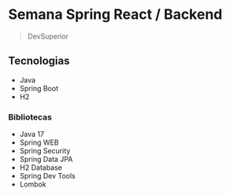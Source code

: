 # Semana Spring React / Backend

> DevSuperior

## Tecnologias

- Java
- Spring Boot
- H2

### Bibliotecas

- Java 17
- Spring WEB
- Spring Security
- Spring Data JPA
- H2 Database
- Spring Dev Tools
- Lombok
